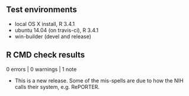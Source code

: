 ## Test environments
* local OS X install, R 3.4.1
* ubuntu 14.04 (on travis-ci), R 3.4.1
* win-builder (devel and release)

## R CMD check results

0 errors | 0 warnings | 1 note

* This is a new release. Some of the mis-spells are due to how the NIH 
calls their system, e.g. RePORTER.
